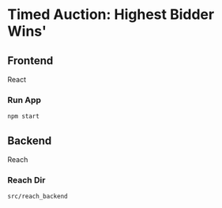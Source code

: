 # Timed Auction: Highest Bidder Wins'

## Frontend
React

### Run App
```
npm start
```

## Backend 
Reach

### Reach Dir
```
src/reach_backend
```

